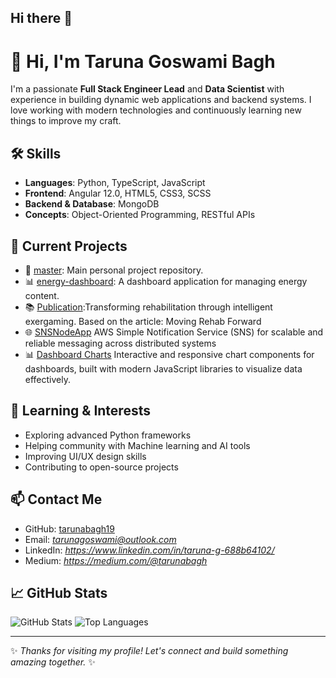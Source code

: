 ## Hi there 👋


# 👋 Hi, I'm Taruna Goswami Bagh

I'm a passionate **Full Stack Engineer Lead** and **Data Scientist** with experience in building dynamic web applications and backend systems. I love working with modern technologies and continuously learning new things to improve my craft.

## 🛠️ Skills
- **Languages**: Python, TypeScript, JavaScript
- **Frontend**: Angular 12.0, HTML5, CSS3, SCSS
- **Backend & Database**: MongoDB
- **Concepts**: Object-Oriented Programming, RESTful APIs

## 💼 Current Projects
- 🔧 [master](https://github.com/tarunabagh19/master): Main personal project repository.
- 📊 [energy-dashboard](https://github.com/tarunabagh19/energy-dashboard): A dashboard application for managing energy content.
- 📚 [Publication](https://github.com/tarunabagh19/publication):Transforming rehabilitation through intelligent exergaming. Based on the article: Moving Rehab Forward
- 🌐 [SNSNodeApp](https://github.com/tarunabagh19/SNSNodeApp) AWS Simple Notification Service (SNS) for scalable and reliable messaging across distributed systems
- 📊 [Dashboard Charts](https://github.com/tarunabagh19/master/tree/dashboard/dashboard-charts) Interactive and responsive chart components for dashboards, built with modern JavaScript libraries to visualize data effectively.

## 🌱 Learning & Interests
- Exploring advanced Python frameworks
- Helping community with Machine learning and AI tools
- Improving UI/UX design skills 
- Contributing to open-source projects

## 📫 Contact Me
- GitHub: [tarunabagh19](https://github.com/tarunabagh19)
- Email: *tarunagoswami@outlook.com*
- LinkedIn: *https://www.linkedin.com/in/taruna-g-688b64102/*
- Medium: *https://medium.com/@tarunabagh*

## 📈 GitHub Stats
![GitHub Stats](https://github-readme-stats.vercel.app/api?username=tarunabagh19&show_icons=true&theme=radical)
![Top Languages](https://github-readme-stats.vercel.app/api/top-langs/?username=tarunabagh19&layout=compact&theme=radical)

---

✨ _Thanks for visiting my profile! Let's connect and build something amazing together._ ✨

